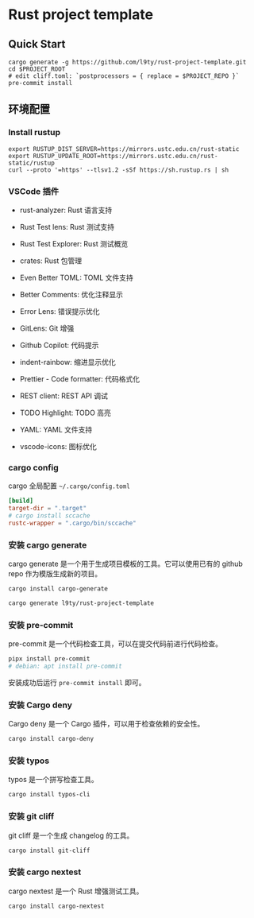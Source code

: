 # Rust project template

## Quick Start

```shell
cargo generate -g https://github.com/l9ty/rust-project-template.git
cd $PROJECT_ROOT
# edit cliff.toml: `postprocessors = { replace = $PROJECT_REPO }`
pre-commit install
```


## 环境配置

### Install rustup

```shell
export RUSTUP_DIST_SERVER=https://mirrors.ustc.edu.cn/rust-static
export RUSTUP_UPDATE_ROOT=https://mirrors.ustc.edu.cn/rust-static/rustup
curl --proto '=https' --tlsv1.2 -sSf https://sh.rustup.rs | sh
```

### VSCode 插件

- rust-analyzer: Rust 语言支持
- Rust Test lens: Rust 测试支持
- Rust Test Explorer: Rust 测试概览
- crates: Rust 包管理
- Even Better TOML: TOML 文件支持

- Better Comments: 优化注释显示
- Error Lens: 错误提示优化
- GitLens: Git 增强
- Github Copilot: 代码提示
- indent-rainbow: 缩进显示优化
- Prettier - Code formatter: 代码格式化
- REST client: REST API 调试
- TODO Highlight: TODO 高亮
- YAML: YAML 文件支持
- vscode-icons: 图标优化

### cargo config

cargo 全局配置 `~/.cargo/config.toml`

```toml
[build]
target-dir = ".target"
# cargo install sccache
rustc-wrapper = ".cargo/bin/sccache"
```

### 安装 cargo generate

cargo generate 是一个用于生成项目模板的工具。它可以使用已有的 github repo 作为模版生成新的项目。

```bash
cargo install cargo-generate
```

```bash
cargo generate l9ty/rust-project-template
```

### 安装 pre-commit

pre-commit 是一个代码检查工具，可以在提交代码前进行代码检查。

```bash
pipx install pre-commit
# debian: apt install pre-commit
```

安装成功后运行 `pre-commit install` 即可。

### 安装 Cargo deny

Cargo deny 是一个 Cargo 插件，可以用于检查依赖的安全性。

```bash
cargo install cargo-deny
```

### 安装 typos

typos 是一个拼写检查工具。

```bash
cargo install typos-cli
```

### 安装 git cliff

git cliff 是一个生成 changelog 的工具。

```bash
cargo install git-cliff
```

### 安装 cargo nextest

cargo nextest 是一个 Rust 增强测试工具。

```bash
cargo install cargo-nextest
```
